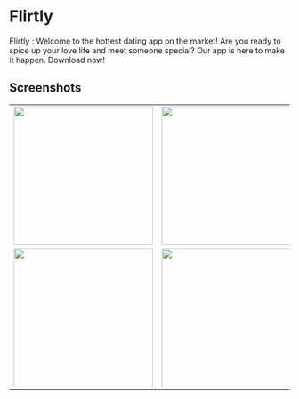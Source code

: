 # Flirtly

Flirtly : Welcome to the hottest dating app on the market! Are you ready to spice up your love life and meet someone special? Our app is here to make it happen. Download now!




## Screenshots
<table>
<tr>
  <td>
<img width=250 src="https://firebasestorage.googleapis.com/v0/b/flirtly-89836.appspot.com/o/ss%2F1.png?alt=media&token=d3e8b524-0005-4e21-a2b8-8f80d12fc556">
  </td>
  <td>
<img width=250 src="https://firebasestorage.googleapis.com/v0/b/flirtly-89836.appspot.com/o/ss%2F2.png?alt=media&token=4a8b06f6-a224-4926-8299-f881bc93cff4">
  </td>
  <td>
<img width=250 src="https://firebasestorage.googleapis.com/v0/b/flirtly-89836.appspot.com/o/ss%2F8.png?alt=media&token=0f2c8f84-a5ad-4756-9f33-c703aec4cc96">
 </td>
 <td>
<img width=250 src="https://firebasestorage.googleapis.com/v0/b/flirtly-89836.appspot.com/o/ss%2F8.png?alt=media&token=0f2c8f84-a5ad-4756-9f33-c703aec4cc96">
 </td>
  </tr>
  <tr>
  <td>
<img width=250 src="https://firebasestorage.googleapis.com/v0/b/flirtly-89836.appspot.com/o/ss%2F9.png?alt=media&token=731d6d28-391c-49d7-99bb-b9f1d59c6b9f">
 </td>
  <td>
<img width=250 src="https://firebasestorage.googleapis.com/v0/b/flirtly-89836.appspot.com/o/ss%2F5.png?alt=media&token=a782351a-cdd3-4bae-856c-d8809b4c66c0">
 </td>
  <td>
<img width=250 src="https://firebasestorage.googleapis.com/v0/b/flirtly-89836.appspot.com/o/ss%2F6.png?alt=media&token=8c88d45e-3a4e-4bfe-a273-56a6d906e598">
</td>
 <td>
<img width=250 src="https://firebasestorage.googleapis.com/v0/b/flirtly-89836.appspot.com/o/ss%2F4.png?alt=media&token=5d702dc5-fe0d-48da-a489-b5b71ce8136e">
</td>
  </tr> 
</table>
